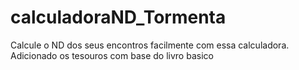 # calculadoraND_Tormenta
Calcule o ND dos seus encontros facilmente com essa calculadora. 
Adicionado os tesouros com base do livro basico
